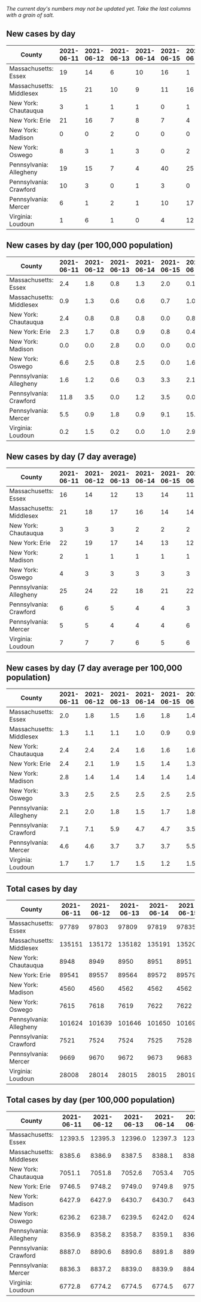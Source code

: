 _The current day's numbers may not be updated yet. Take the last columns with a grain of salt._
## New cases by day

| County | 2021-06-11 | 2021-06-12 | 2021-06-13 | 2021-06-14 | 2021-06-15 | 2021-06-16 | 2021-06-17 |
| --- | --- | --- | --- | --- | --- | --- | --- |
| Massachusetts: Essex | 19 | 14 | 6 | 10 | 16 | 1 |  |
| Massachusetts: Middlesex | 15 | 21 | 10 | 9 | 11 | 16 |  |
| New York: Chautauqua | 3 | 1 | 1 | 1 | 0 | 1 |  |
| New York: Erie | 21 | 16 | 7 | 8 | 7 | 4 |  |
| New York: Madison | 0 | 0 | 2 | 0 | 0 | 0 |  |
| New York: Oswego | 8 | 3 | 1 | 3 | 0 | 2 |  |
| Pennsylvania: Allegheny | 19 | 15 | 7 | 4 | 40 | 25 |  |
| Pennsylvania: Crawford | 10 | 3 | 0 | 1 | 3 | 0 |  |
| Pennsylvania: Mercer | 6 | 1 | 2 | 1 | 10 | 17 |  |
| Virginia: Loudoun | 1 | 6 | 1 | 0 | 4 | 12 |  |

## New cases by day (per 100,000 population)

| County | 2021-06-11 | 2021-06-12 | 2021-06-13 | 2021-06-14 | 2021-06-15 | 2021-06-16 | 2021-06-17 |
| --- | --- | --- | --- | --- | --- | --- | --- |
| Massachusetts: Essex | 2.4 | 1.8 | 0.8 | 1.3 | 2.0 | 0.1 |  |
| Massachusetts: Middlesex | 0.9 | 1.3 | 0.6 | 0.6 | 0.7 | 1.0 |  |
| New York: Chautauqua | 2.4 | 0.8 | 0.8 | 0.8 | 0.0 | 0.8 |  |
| New York: Erie | 2.3 | 1.7 | 0.8 | 0.9 | 0.8 | 0.4 |  |
| New York: Madison | 0.0 | 0.0 | 2.8 | 0.0 | 0.0 | 0.0 |  |
| New York: Oswego | 6.6 | 2.5 | 0.8 | 2.5 | 0.0 | 1.6 |  |
| Pennsylvania: Allegheny | 1.6 | 1.2 | 0.6 | 0.3 | 3.3 | 2.1 |  |
| Pennsylvania: Crawford | 11.8 | 3.5 | 0.0 | 1.2 | 3.5 | 0.0 |  |
| Pennsylvania: Mercer | 5.5 | 0.9 | 1.8 | 0.9 | 9.1 | 15.5 |  |
| Virginia: Loudoun | 0.2 | 1.5 | 0.2 | 0.0 | 1.0 | 2.9 |  |

## New cases by day (7 day average)

| County | 2021-06-11 | 2021-06-12 | 2021-06-13 | 2021-06-14 | 2021-06-15 | 2021-06-16 | 2021-06-17 |
| --- | --- | --- | --- | --- | --- | --- | --- |
| Massachusetts: Essex | 16 | 14 | 12 | 13 | 14 | 11 |  |
| Massachusetts: Middlesex | 21 | 18 | 17 | 16 | 14 | 14 |  |
| New York: Chautauqua | 3 | 3 | 3 | 2 | 2 | 2 |  |
| New York: Erie | 22 | 19 | 17 | 14 | 13 | 12 |  |
| New York: Madison | 2 | 1 | 1 | 1 | 1 | 1 |  |
| New York: Oswego | 4 | 3 | 3 | 3 | 3 | 3 |  |
| Pennsylvania: Allegheny | 25 | 24 | 22 | 18 | 21 | 22 |  |
| Pennsylvania: Crawford | 6 | 6 | 5 | 4 | 4 | 3 |  |
| Pennsylvania: Mercer | 5 | 5 | 4 | 4 | 4 | 6 |  |
| Virginia: Loudoun | 7 | 7 | 7 | 6 | 5 | 6 |  |

## New cases by day (7 day average per 100,000 population)

| County | 2021-06-11 | 2021-06-12 | 2021-06-13 | 2021-06-14 | 2021-06-15 | 2021-06-16 | 2021-06-17 |
| --- | --- | --- | --- | --- | --- | --- | --- |
| Massachusetts: Essex | 2.0 | 1.8 | 1.5 | 1.6 | 1.8 | 1.4 |  |
| Massachusetts: Middlesex | 1.3 | 1.1 | 1.1 | 1.0 | 0.9 | 0.9 |  |
| New York: Chautauqua | 2.4 | 2.4 | 2.4 | 1.6 | 1.6 | 1.6 |  |
| New York: Erie | 2.4 | 2.1 | 1.9 | 1.5 | 1.4 | 1.3 |  |
| New York: Madison | 2.8 | 1.4 | 1.4 | 1.4 | 1.4 | 1.4 |  |
| New York: Oswego | 3.3 | 2.5 | 2.5 | 2.5 | 2.5 | 2.5 |  |
| Pennsylvania: Allegheny | 2.1 | 2.0 | 1.8 | 1.5 | 1.7 | 1.8 |  |
| Pennsylvania: Crawford | 7.1 | 7.1 | 5.9 | 4.7 | 4.7 | 3.5 |  |
| Pennsylvania: Mercer | 4.6 | 4.6 | 3.7 | 3.7 | 3.7 | 5.5 |  |
| Virginia: Loudoun | 1.7 | 1.7 | 1.7 | 1.5 | 1.2 | 1.5 |  |

## Total cases by day

| County | 2021-06-11 | 2021-06-12 | 2021-06-13 | 2021-06-14 | 2021-06-15 | 2021-06-16 | 2021-06-17 |
| --- | --- | --- | --- | --- | --- | --- | --- |
| Massachusetts: Essex | 97789 | 97803 | 97809 | 97819 | 97835 | 97836 |  |
| Massachusetts: Middlesex | 135151 | 135172 | 135182 | 135191 | 135202 | 135218 |  |
| New York: Chautauqua | 8948 | 8949 | 8950 | 8951 | 8951 | 8952 |  |
| New York: Erie | 89541 | 89557 | 89564 | 89572 | 89579 | 89583 |  |
| New York: Madison | 4560 | 4560 | 4562 | 4562 | 4562 | 4562 |  |
| New York: Oswego | 7615 | 7618 | 7619 | 7622 | 7622 | 7624 |  |
| Pennsylvania: Allegheny | 101624 | 101639 | 101646 | 101650 | 101690 | 101715 |  |
| Pennsylvania: Crawford | 7521 | 7524 | 7524 | 7525 | 7528 | 7528 |  |
| Pennsylvania: Mercer | 9669 | 9670 | 9672 | 9673 | 9683 | 9700 |  |
| Virginia: Loudoun | 28008 | 28014 | 28015 | 28015 | 28019 | 28031 |  |

## Total cases by day (per 100,000 population)

| County | 2021-06-11 | 2021-06-12 | 2021-06-13 | 2021-06-14 | 2021-06-15 | 2021-06-16 | 2021-06-17 |
| --- | --- | --- | --- | --- | --- | --- | --- |
| Massachusetts: Essex | 12393.5 | 12395.3 | 12396.0 | 12397.3 | 12399.3 | 12399.5 |  |
| Massachusetts: Middlesex | 8385.6 | 8386.9 | 8387.5 | 8388.1 | 8388.8 | 8389.8 |  |
| New York: Chautauqua | 7051.1 | 7051.8 | 7052.6 | 7053.4 | 7053.4 | 7054.2 |  |
| New York: Erie | 9746.5 | 9748.2 | 9749.0 | 9749.8 | 9750.6 | 9751.0 |  |
| New York: Madison | 6427.9 | 6427.9 | 6430.7 | 6430.7 | 6430.7 | 6430.7 |  |
| New York: Oswego | 6236.2 | 6238.7 | 6239.5 | 6242.0 | 6242.0 | 6243.6 |  |
| Pennsylvania: Allegheny | 8356.9 | 8358.2 | 8358.7 | 8359.1 | 8362.4 | 8364.4 |  |
| Pennsylvania: Crawford | 8887.0 | 8890.6 | 8890.6 | 8891.8 | 8895.3 | 8895.3 |  |
| Pennsylvania: Mercer | 8836.3 | 8837.2 | 8839.0 | 8839.9 | 8849.1 | 8864.6 |  |
| Virginia: Loudoun | 6772.8 | 6774.2 | 6774.5 | 6774.5 | 6775.4 | 6778.3 |  |
